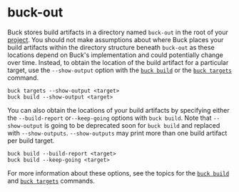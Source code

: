 # buck-out

Buck stores build artifacts in a directory named `buck-out` in the root of your
[project](https://buck.build/about/overview.html). You should not make
assumptions about where Buck places your build artifacts within the directory
structure beneath `buck-out` as these locations depend on Buck's implementation
and could potentially change over time. Instead, to obtain the location of the
build artifact for a particular target, use the `--show-output` option with the
[`buck build`](https://buck.build/command/build.html) or the
[`buck targets`](https://buck.build/command/targets.html) command.

```
buck targets --show-output <target>
buck build --show-output <target>
```

You can also obtain the locations of your build artifacts by specifying either
the `--build-report` or`--keep-going` options with `buck build`. Note that
`--show-output` is going to be deprecated soon for `buck build` and replaced
with `--show-outputs`. `--show-outputs` may print more than one build artifact
per build target.

```
buck build --build-report <target>
buck build --keep-going <target>
```

For more information about these options, see the topics for the
[`buck build`](https://buck.build/command/build.html) and
[`buck targets`](https://buck.build/command/targets.html) commands.
